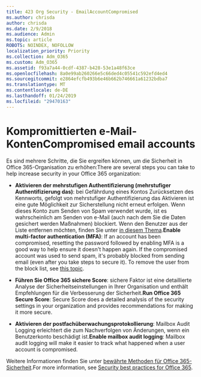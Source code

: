 ```yaml
---
title: 423 Org Security - EmailAccountCompromised
ms.author: chrisda
author: chrisda
ms.date: 2/9/2018
ms.audience: Admin
ms.topic: article
ROBOTS: NOINDEX, NOFOLLOW
localization_priority: Priority
ms.collection: Adm_O365
ms.custom: Adm_O365
ms.assetid: f93a7a44-0cdf-4387-b428-53e1a48f63ce
ms.openlocfilehash: 8a0e99ab260266e5c66ded4c05541c592efd4ed4
ms.sourcegitcommit: e2864efcfb493b6e46b662b746661a61232bdba7
ms.translationtype: MT
ms.contentlocale: de-DE
ms.lasthandoff: 01/24/2019
ms.locfileid: "29470163"
---
```

# <a name="compromised-email-accounts"></a><span data-ttu-id="f6f19-102">Kompromittierten e-Mail-Konten</span><span class="sxs-lookup"><span data-stu-id="f6f19-102">Compromised email accounts</span></span>

<span data-ttu-id="f6f19-103">Es sind mehrere Schritte, die Sie ergreifen können, um die Sicherheit in Office 365-Organisation zu erhöhen:</span><span class="sxs-lookup"><span data-stu-id="f6f19-103">There are several steps you can take to help increase security in your Office 365 organization:</span></span>
  
- <span data-ttu-id="f6f19-p101">**Aktivieren der mehrstufigen Authentifizierung (mehrstufiger Authentifizierung das)**: bei Gefährdung eines Kontos Zurücksetzen des Kennworts, gefolgt von mehrstufiger Authentifizierung das Aktivieren ist eine gute Möglichkeit zur Sicherstellung nicht erneut erfolgen. Wenn dieses Konto zum Senden von Spam verwendet wurde, ist es wahrscheinlich am Senden von e-Mail (auch nach dem Sie die Daten gesichert werden Maßnahmen) blockiert. Wenn den Benutzer aus der Liste entfernen möchten, finden Sie unter [in diesem Thema](https://technet.microsoft.com/library/ms.exch.eac.actioncenter.aspx).</span><span class="sxs-lookup"><span data-stu-id="f6f19-p101">**Enable multi-factor authentication (MFA)**: If an account has been compromised, resetting the password followed by enabling MFA is a good way to help ensure it doesn't happen again. If the compromised account was used to send spam, it's probably blocked from sending email (even after you take steps to secure it). To remove the user from the block list, see [this topic](https://technet.microsoft.com/library/ms.exch.eac.actioncenter.aspx).</span></span>
    
- <span data-ttu-id="f6f19-107">**Führen Sie Office 365 sichere Score**: sichere Faktor ist eine detaillierte Analyse der Sicherheitseinstellungen in Ihrer Organisation und enthält Empfehlungen für die Verbesserung der Sicherheit.</span><span class="sxs-lookup"><span data-stu-id="f6f19-107">**Run Office 365 Secure Score**: Secure Score does a detailed analysis of the security settings in your organization and provides recommendations for making it more secure.</span></span>
    
- <span data-ttu-id="f6f19-108">**Aktivieren der postfachüberwachungsprotokollierung**: Mailbox Audit Logging erleichtert die zum Nachverfolgen von Änderungen, wenn ein Benutzerkonto beschädigt ist.</span><span class="sxs-lookup"><span data-stu-id="f6f19-108">**Enable mailbox audit logging**: Mailbox audit logging will make it easier to track what happened when a user account is compromised.</span></span>
    
<span data-ttu-id="f6f19-109">Weitere Informationen finden Sie unter [bewährte Methoden für Office 365-Sicherheit](https://support.office.com/article/9295e396-e53d-49b9-ae9b-0b5828cdedc3.aspx).</span><span class="sxs-lookup"><span data-stu-id="f6f19-109">For more information, see [Security best practices for Office 365](https://support.office.com/article/9295e396-e53d-49b9-ae9b-0b5828cdedc3.aspx).</span></span>
  

